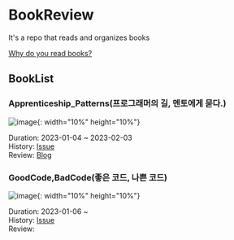 # BookReview
It's a repo that reads and organizes books

[Why do you read books?](https://fkdl0048.github.io/bookreview/bookreview00/)  

## BookList

### Apprenticeship_Patterns(프로그래머의 길, 멘토에게 묻다.)  

![image](https://user-images.githubusercontent.com/84510455/216817050-fc7ca957-bd35-4c23-9049-6634646ca167.png){: width="10%" height="10%"}

Duration: 2023-01-04 ~ 2023-02-03  
History: [Issue](https://github.com/fkdl0048/BookReview/issues/2)  
Review: [Blog](https://fkdl0048.github.io/bookreview/bookreview01/)  

### GoodCode,BadCode(좋은 코드, 나쁜 코드)  

![image](https://user-images.githubusercontent.com/84510455/216817279-cad89fcb-051c-4575-ab0a-75394a122968.png){: width="10%" height="10%"}  

Duration: 2023-01-06 ~   
History: [Issue](https://github.com/fkdl0048/BookReview/issues/1)  
Review: 

